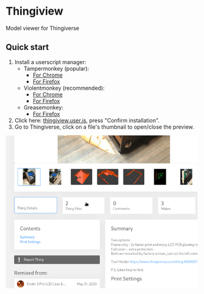 # Thingiview
Model viewer for Thingiverse
## Quick start
1. Install a userscript manager:
   - Tampermonkey (popular):
     - [For Chrome](https://chrome.google.com/webstore/detail/tampermonkey/dhdgffkkebhmkfjojejmpbldmpobfkfo)
     - [For Firefox](https://addons.mozilla.org/en-US/firefox/addon/tampermonkey/)
   - Violentmonkey (recommended):
     - [For Chrome](https://chrome.google.com/webstore/detail/violentmonkey/jinjaccalgkegednnccohejagnlnfdag)
     - [For Firefox](https://addons.mozilla.org/en-US/firefox/addon/violentmonkey/)
   - Greasemonkey:
     - [For Firefox](https://addons.mozilla.org/en-US/firefox/addon/greasemonkey/)
2. Click here: [thingiview.user.js](https://github.com/czkz/thingiview/raw/master/thingiview.user.js), press "Confirm installation".
3. Go to Thingiverse, click on a file's thumbnail to open/close the preview.

![Preview](preview.gif)
